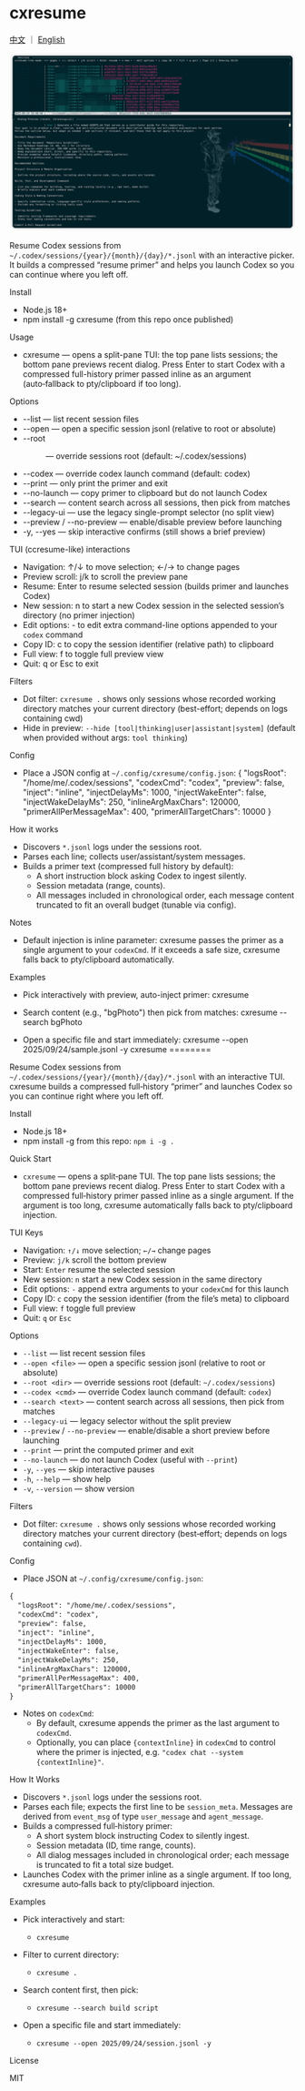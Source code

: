 cxresume
========
[中文](https://github.com/lingtaolf/cxresume/blob/master/README-zh.md) ｜ [English](https://github.com/lingtaolf/cxresume/blob/master/README.md)

![png](https://github.com/lingtaolf/cxresume/blob/master/ss/sc.png)

Resume Codex sessions from `~/.codex/sessions/{year}/{month}/{day}/*.jsonl` with an interactive picker. It builds a compressed “resume primer” and helps you launch Codex so you can continue where you left off.

Install

- Node.js 18+
- npm install -g cxresume (from this repo once published)

Usage

- cxresume — opens a split-pane TUI: the top pane lists sessions; the bottom pane previews recent dialog. Press Enter to start Codex with a compressed full-history primer passed inline as an argument (auto‑fallback to pty/clipboard if too long).

 Options

- --list — list recent session files
- --open <file> — open a specific session jsonl (relative to root or absolute)
- --root <dir> — override sessions root (default: ~/.codex/sessions)
- --codex <cmd> — override codex launch command (default: codex)
- --print — only print the primer and exit
- --no-launch — copy primer to clipboard but do not launch Codex
- --search <text> — content search across all sessions, then pick from matches
- --legacy-ui — use the legacy single-prompt selector (no split view)
- --preview / --no-preview — enable/disable preview before launching
- -y, --yes — skip interactive confirms (still shows a brief preview)

TUI (ccresume-like) interactions

- Navigation: ↑/↓ to move selection; ←/→ to change pages
- Preview scroll: j/k to scroll the preview pane
- Resume: Enter to resume selected session (builds primer and launches Codex)
- New session: n to start a new Codex session in the selected session’s directory (no primer injection)
- Edit options: - to edit extra command-line options appended to your `codex` command
- Copy ID: c to copy the session identifier (relative path) to clipboard
- Full view: f to toggle full preview view
- Quit: q or Esc to exit

Filters

- Dot filter: `cxresume .` shows only sessions whose recorded working directory matches your current directory (best-effort; depends on logs containing cwd)
- Hide in preview: `--hide [tool|thinking|user|assistant|system]` (default when provided without args: `tool thinking`)

Config

- Place a JSON config at `~/.config/cxresume/config.json`:
  {
    "logsRoot": "/home/me/.codex/sessions",
    "codexCmd": "codex",
    "preview": false,
    "inject": "inline",
    "injectDelayMs": 1000,
    "injectWakeEnter": false,
    "injectWakeDelayMs": 250,
    "inlineArgMaxChars": 120000,
    "primerAllPerMessageMax": 400,
    "primerAllTargetChars": 10000
  }

How it works

- Discovers `*.jsonl` logs under the sessions root.
- Parses each line; collects user/assistant/system messages.
- Builds a primer text (compressed full history by default):
  - A short instruction block asking Codex to ingest silently.
  - Session metadata (range, counts).
  - All messages included in chronological order, each message content truncated to fit an overall budget (tunable via config).

Notes

- Default injection is inline parameter: cxresume passes the primer as a single argument to your `codexCmd`. If it exceeds a safe size, cxresume falls back to pty/clipboard automatically.
 

Examples

- Pick interactively with preview, auto-inject primer:
  cxresume

- Search content (e.g., "bgPhoto") then pick from matches:
  cxresume --search bgPhoto

- Open a specific file and start immediately:
  cxresume --open 2025/09/24/sample.jsonl -y
cxresume
========

Resume Codex sessions from `~/.codex/sessions/{year}/{month}/{day}/*.jsonl` with an interactive TUI. cxresume builds a compressed full‑history “primer” and launches Codex so you can continue right where you left off.

Install

- Node.js 18+
- npm install -g from this repo: `npm i -g .`

Quick Start

- `cxresume` — opens a split‑pane TUI. The top pane lists sessions; the bottom pane previews recent dialog. Press Enter to start Codex with a compressed full‑history primer passed inline as a single argument. If the argument is too long, cxresume automatically falls back to pty/clipboard injection.

TUI Keys

- Navigation: `↑/↓` move selection; `←/→` change pages
- Preview: `j/k` scroll the bottom preview
- Start: `Enter` resume the selected session
- New session: `n` start a new Codex session in the same directory
- Edit options: `-` append extra arguments to your `codexCmd` for this launch
- Copy ID: `c` copy the session identifier (from the file’s meta) to clipboard
- Full view: `f` toggle full preview
- Quit: `q` or `Esc`

Options

- `--list` — list recent session files
- `--open <file>` — open a specific session jsonl (relative to root or absolute)
- `--root <dir>` — override sessions root (default: `~/.codex/sessions`)
- `--codex <cmd>` — override Codex launch command (default: `codex`)
- `--search <text>` — content search across all sessions, then pick from matches
- `--legacy-ui` — legacy selector without the split preview
- `--preview` / `--no-preview` — enable/disable a short preview before launching
- `--print` — print the computed primer and exit
- `--no-launch` — do not launch Codex (useful with `--print`)
- `-y`, `--yes` — skip interactive pauses
- `-h`, `--help` — show help
- `-v`, `--version` — show version

Filters

- Dot filter: `cxresume .` shows only sessions whose recorded working directory matches your current directory (best‑effort; depends on logs containing `cwd`).

Config

- Place JSON at `~/.config/cxresume/config.json`:

```
{
  "logsRoot": "/home/me/.codex/sessions",
  "codexCmd": "codex",
  "preview": false,
  "inject": "inline",
  "injectDelayMs": 1000,
  "injectWakeEnter": false,
  "injectWakeDelayMs": 250,
  "inlineArgMaxChars": 120000,
  "primerAllPerMessageMax": 400,
  "primerAllTargetChars": 10000
}
```

- Notes on `codexCmd`:
  - By default, cxresume appends the primer as the last argument to `codexCmd`.
  - Optionally, you can place `{contextInline}` in `codexCmd` to control where the primer is injected, e.g. `"codex chat --system {contextInline}"`.

How It Works

- Discovers `*.jsonl` logs under the sessions root.
- Parses each file; expects the first line to be `session_meta`. Messages are derived from `event_msg` of type `user_message` and `agent_message`.
- Builds a compressed full‑history primer:
  - A short system block instructing Codex to silently ingest.
  - Session metadata (ID, time range, counts).
  - All dialog messages included in chronological order; each message is truncated to fit a total size budget.
- Launches Codex with the primer inline as a single argument. If too long, cxresume auto‑falls back to pty/clipboard injection.

Examples

- Pick interactively and start:
  - `cxresume`

- Filter to current directory:
  - `cxresume .`

- Search content first, then pick:
  - `cxresume --search build script`

- Open a specific file and start immediately:
  - `cxresume --open 2025/09/24/session.jsonl -y`

License

MIT
